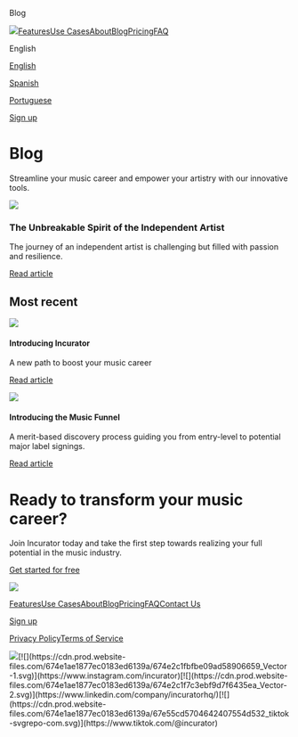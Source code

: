 Blog

[![](https://cdn.prod.website-files.com/674e1ae1877ec0183ed6139a/674e299f08208a4d26bb0724_Group%209.svg)](/)[Features](/features)[Use Cases](/use-cases)[About](/about)[Blog](/blog)[Pricing](/pricing)[FAQ](/faq)

English

[English](/blog)

[Spanish](/es/blog)

[Portuguese](/pt/blog)

[Sign up](https://incurator.io/signup)

Blog
====

Streamline your music career and empower your artistry with our innovative tools.

![](https://cdn.prod.website-files.com/67537de3721efcd390b529df/67af6e14713105adeff454ce_generated-image-1739550225324.jpg)

### The Unbreakable Spirit of the Independent Artist

The journey of an independent artist is challenging but filled with passion and resilience.

[Read article](/blog-posts/the-unbreakable-spirit-of-the-indie-artist)

Most recent
-----------

![](https://cdn.prod.website-files.com/67537de3721efcd390b529df/67a2551ff7155b1b8ec144f3_hero-image9.jpg)

#### Introducing Incurator

A new path to boost your music career

[Read article](/blog-posts/introducing-incurator)

![](https://cdn.prod.website-files.com/67537de3721efcd390b529df/67537e699c5cf3f40b7466aa_Rectangle%207.png)

#### Introducing the Music Funnel

A merit-based discovery process guiding you from entry-level to potential major label signings.

[Read article](/blog-posts/music-funnel)

Ready to transform your music career?
=====================================

Join Incurator today and take the first step towards realizing your full potential in the music industry.

[Get started for free](https://incurator.io/signup)

[![](https://cdn.prod.website-files.com/674e1ae1877ec0183ed6139a/674e299f08208a4d26bb0724_Group%209.svg)](/)

[Features](/features)[Use Cases](/use-cases)[About](/about)[Blog](/blog)[Pricing](/pricing)[FAQ](/faq)[Contact Us](/contact)

[Sign up](https://incurator.io/signup)

[Privacy Policy](/privacy-policy)[Terms of Service](/terms-of-service)

[![](https://cdn.prod.website-files.com/674e1ae1877ec0183ed6139a/674e2c1f776973d68f9de259_Vector.svg)](https://x.com/incurator_)[![](https://cdn.prod.website-files.com/674e1ae1877ec0183ed6139a/674e2c1fbfbe09ad58906659_Vector-1.svg)](https://www.instagram.com/incurator)[![](https://cdn.prod.website-files.com/674e1ae1877ec0183ed6139a/674e2c1f7c3ebf9d7f6435ea_Vector-2.svg)](https://www.linkedin.com/company/incuratorhq/)[![](https://cdn.prod.website-files.com/674e1ae1877ec0183ed6139a/67e55cd5704642407554d532_tiktok-svgrepo-com.svg)](https://www.tiktok.com/@incurator)